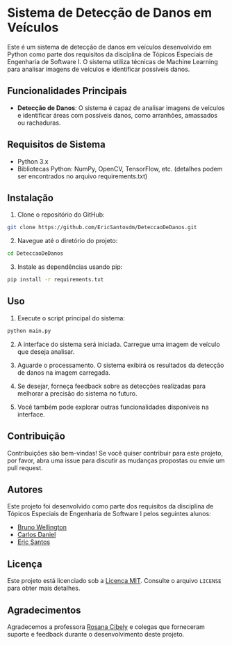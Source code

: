 # Sistema de Detecção de Danos em Veículos

Este é um sistema de detecção de danos em veículos desenvolvido em Python como parte dos requisitos da disciplina de Tópicos Especiais de Engenharia de Software I. O sistema utiliza técnicas de Machine Learning para analisar imagens de veículos e identificar possíveis danos.

## Funcionalidades Principais

- **Detecção de Danos**: O sistema é capaz de analisar imagens de veículos e identificar áreas com possíveis danos, como arranhões, amassados ​​ou rachaduras.
  
## Requisitos de Sistema

- Python 3.x
- Bibliotecas Python: NumPy, OpenCV, TensorFlow, etc. (detalhes podem ser encontrados no arquivo requirements.txt)

## Instalação

1. Clone o repositório do GitHub:

```bash
git clone https://github.com/EricSantosdm/DeteccaoDeDanos.git
```

2. Navegue até o diretório do projeto:

```bash
cd DeteccaoDeDanos
```

3. Instale as dependências usando pip:

```bash
pip install -r requirements.txt
```

## Uso

1. Execute o script principal do sistema:

```bash
python main.py
```

2. A interface do sistema será iniciada. Carregue uma imagem de veículo que deseja analisar.

3. Aguarde o processamento. O sistema exibirá os resultados da detecção de danos na imagem carregada.

4. Se desejar, forneça feedback sobre as detecções realizadas para melhorar a precisão do sistema no futuro.

5. Você também pode explorar outras funcionalidades disponíveis na interface.

## Contribuição

Contribuições são bem-vindas! Se você quiser contribuir para este projeto, por favor, abra uma issue para discutir as mudanças propostas ou envie um pull request.

## Autores

Este projeto foi desenvolvido como parte dos requisitos da disciplina de Tópicos Especiais de Engenharia de Software I pelos seguintes alunos:

- [Bruno Wellington](https://github.com/brunowellington)
- [Carlos Daniel](https://github.com/DanielFernandess)
- [Eric Santos](https://github.com/EricSantosdm)

## Licença

Este projeto está licenciado sob a [Licença MIT](https://opensource.org/licenses/MIT). Consulte o arquivo `LICENSE` para obter mais detalhes.

## Agradecimentos

Agradecemos a professora [Rosana Cibely](https://github.com/roscibely) e colegas que forneceram suporte e feedback durante o desenvolvimento deste projeto.
